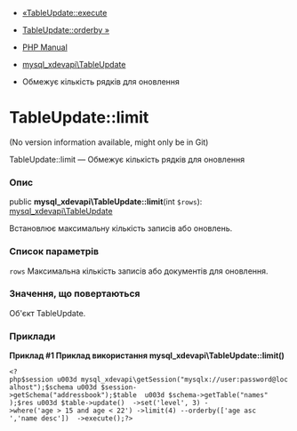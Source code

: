 - [«TableUpdate::execute](mysql-xdevapi-tableupdate.execute.md)
- [TableUpdate::orderby »](mysql-xdevapi-tableupdate.orderby.md)

- [PHP Manual](index.md)
- [mysql_xdevapi\TableUpdate](class.mysql-xdevapi-tableupdate.md)
- Обмежує кількість рядків для оновлення

# TableUpdate::limit

(No version information available, might only be in Git)

TableUpdate::limit — Обмежує кількість рядків для оновлення

### Опис

public **mysql_xdevapi\TableUpdate::limit**(int `$rows`):
[mysql_xdevapi\TableUpdate](class.mysql-xdevapi-tableupdate.md)

Встановлює максимальну кількість записів або оновлень.

### Список параметрів

`rows`
Максимальна кількість записів або документів для оновлення.

### Значення, що повертаються

Об'єкт TableUpdate.

### Приклади

**Приклад #1 Приклад використання
**mysql_xdevapi\TableUpdate::limit()****

` <?php$session u003d mysql_xdevapi\getSession("mysqlx://user:password@localhost");$schema u003d $session->getSchema("addressbook");$table  u003d $schema->getTable("names" );$res u003d $table->update()  ->set('level', 3) ->where('age > 15 and age < 22') ->limit(4) --orderby(['age asc ','name desc'])  ->execute();?> `
